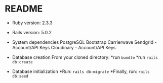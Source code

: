 # README

* Ruby version:
  2.3.3
 
* Rails version: 
  5.0.2  

* System dependencies
  PostgreSQL
  Bootstrap
  Carrierwave
  Sendgrid - Account/API Keys
  Cloudinary - Account/API Keys

* Database creation
  From your cloned directory:
  *run `bundle` 
  *run `rails db:create`
 
 * Database initialization
    *Run: `rails db:migrate`
    *Finally, run: `rails db:seed`
